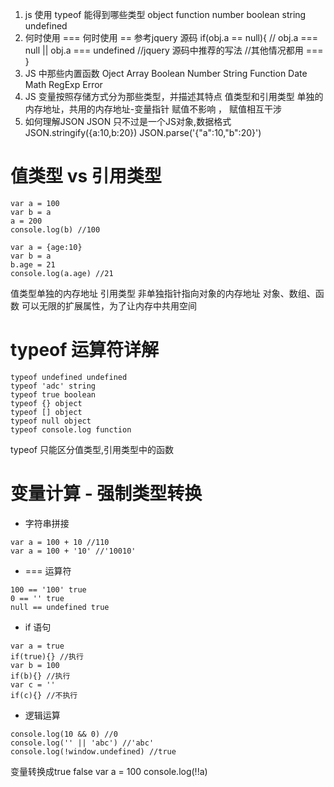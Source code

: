 1. js 使用 typeof 能得到哪些类型
object function number boolean string undefined
2. 何时使用 === 何时使用 ==
参考jquery 源码
if(obj.a == null){
	// obj.a === null || obj.a === undefined
	//jquery 源码中推荐的写法
	//其他情况都用 ===
}
3. JS 中那些内置函数
Oject
Array
Boolean
Number
String
Function
Date
Math
RegExp
Error
4. JS 变量按照存储方式分为那些类型，并描述其特点
值类型和引用类型
单独的内存地址，共用的内存地址-变量指针
赋值不影响 ， 赋值相互干涉
5. 如何理解JSON
JSON 只不过是一个JS对象,数据格式
JSON.stringify({a:10,b:20})
JSON.parse('{"a":10,"b":20}')


# 值类型 vs 引用类型
```
var a = 100
var b = a
a = 200
console.log(b) //100

var a = {age:10}
var b = a
b.age = 21
console.log(a.age) //21
```
值类型单独的内存地址
引用类型 非单独指针指向对象的内存地址 对象、数组、函数
    可以无限的扩展属性，为了让内存中共用空间

	  

# typeof 运算符详解
```
typeof undefined undefined
typeof 'adc' string
typeof true boolean
typeof {} object
typeof [] object
typeof null object
typeof console.log function
```
typeof 只能区分值类型,引用类型中的函数


# 变量计算 - 强制类型转换
- 字符串拼接
```
var a = 100 + 10 //110
var a = 100 + '10' //'10010'
```
- === 运算符
```
100 == '100' true
0 == '' true
null == undefined true
```
- if 语句
```
var a = true
if(true){} //执行
var b = 100
if(b){} //执行
var c = ''
if(c){} //不执行

```
- 逻辑运算
```
console.log(10 && 0) //0
console.log('' || 'abc') //'abc'
console.log(!window.undefined) //true
```
变量转换成true false
var a = 100
console.log(!!a) 
